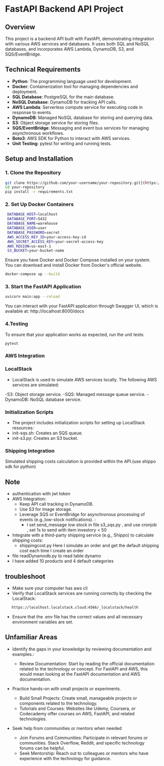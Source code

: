 # FastAPI Backend API Project

## Overview

This project is a backend API built with FastAPI, demonstrating integration with various AWS services and databases. It uses both SQL and NoSQL databases, and incorporates AWS Lambda, DynamoDB, S3, and SQS/EventBridge.

## Technical Requirements

- **Python**: The programming language used for development.
- **Docker**: Containerization tool for managing dependencies and deployment.
- **SQL Database**: PostgreSQL for the main database.
- **NoSQL Database**: DynamoDB for tracking API calls.
- **AWS Lambda**: Serverless compute service for executing code in response to events.
- **DynamoDB**: Managed NoSQL database for storing and querying data.
- **S3**: Object storage service for storing files.
- **SQS/EventBridge**: Messaging and event bus services for managing asynchronous workflows.
- **Boto3**: AWS SDK for Python to interact with AWS services.
- **Unit Testing**: pytest for writing and running tests.

## Setup and Installation

### 1. **Clone the Repository**
 ```bash
git clone https://github.com/your-username/your-repository.git](https://github.com/PhungGiaHao/ManagerProduct.git)
cd your-repository
pip install -r requirements.txt
```
### 2. **Set Up Docker Containers**

 ```bash
  DATABASE_HOST=localhost
  DATABASE_PORT=5432
  DATABASE_NAME=warehouse
  DATABASE_USER=user
  DATABASE_PASSWORD=secret
  AWS_ACCESS_KEY_ID=your-access-key-id
  AWS_SECRET_ACCESS_KEY=your-secret-access-key
  AWS_REGION=us-east-1
  S3_BUCKET=your-bucket-name
  ```
Ensure you have Docker and Docker Compose installed on your system. You can download and install Docker from Docker's official website.
```bash 
docker-compose up --build
```

### 3. **Start the FastAPI Application**

```bash 
uvicorn main:app --reload
```
You can interact with your FastAPI application through Swagger UI, which is available at:
http://localhost:8000/docs
### **4.Testing**
To ensure that your application works as expected, run the unit tests:
```bash 
pytest
```

### **AWS Integration**
### LocalStack
- LocalStack is used to simulate AWS services locally. The following AWS services are simulated:

-S3: Object storage service.
-SQS: Managed message queue service.
-DynamoDB: NoSQL database service.
### Initialization Scripts
- The project includes initialization scripts for setting up LocalStack resources:
- init-sqs.sh: Creates an SQS queue.
- init-s3.py: Creates an S3 bucket.

### Shipping Integration
Simulated shipping costs calculation is provided within the API.(use shippo sdk for python) 



## Note 
 - authentication with jwt token
 - AWS Integration:
   - Keep API call tracking in DynamoDB.
   - Use S3 for image storage.
   - Leverage SQS or EventBridge for asynchronous processing of events (e.g.,low-stock notifications). : 
     - I set send_message low stock in file s3_sqs.py , and use cronjob , set 1s to send with item investory < 50
  - Integrate with a third-party shipping service (e.g., Shippo) to calculate shipping costs: 
     - shippingcost.py Here I simulate an order and get the default shipping cost each time I create an order 
  - file readDynamodb.py to read table dynamo
  - I have added 10 products and 4 default categories

## troubleshoot  
 - Make sure your computer has aws cli
 - Verify that LocalStack services are running correctly by checking the LocalStack:
 ```bash 
    https://localhost.localstack.cloud:4566/_localstack/health 
 ```

- Ensure that the .env file has the correct values and all necessary environment variables are set.


 
## Unfamiliar Areas 
  - Identify the gaps in your knowledge by reviewing documentation and examples.: 
    - Review Documentation: Start by reading the official documentation related to the technology or concept. For FastAPI and       AWS, this would mean looking at the FastAPI documentation and AWS documentation.

  - Practice hands-on with small projects or experiments.
    - Build Small Projects: Create small, manageable projects or components related to the technology. 
    - Tutorials and Courses: Websites like Udemy, Coursera, or Codecademy offer courses on AWS, FastAPI, and related    
       technologies.
    
  - Seek help from communities or mentors when needed
    - Join Forums and Communities: Participate in relevant forums or communities. Stack Overflow, Reddit, and specific 
      technology forums can be helpful.
    - Seek Mentorship: Reach out to colleagues or mentors who have experience with the technology for guidance.






